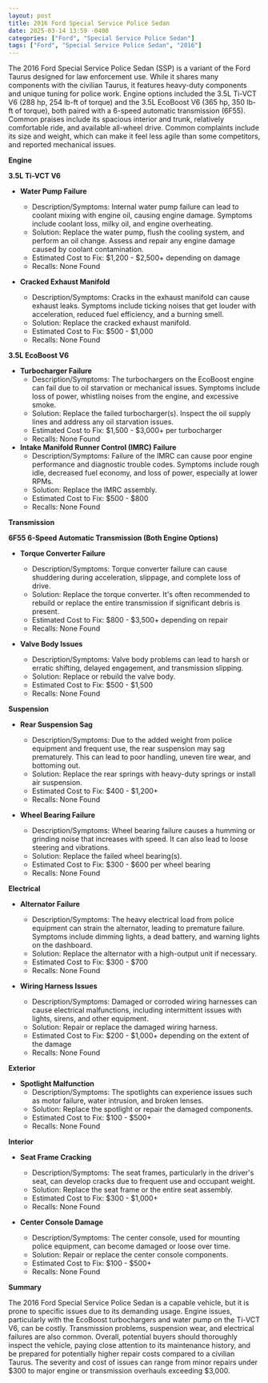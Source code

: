 ```yaml
---
layout: post
title: 2016 Ford Special Service Police Sedan
date: 2025-03-14 13:59 -0400
categories: ["Ford", "Special Service Police Sedan"]
tags: ["Ford", "Special Service Police Sedan", "2016"]
---
```

The 2016 Ford Special Service Police Sedan (SSP) is a variant of the Ford Taurus designed for law enforcement use. While it shares many components with the civilian Taurus, it features heavy-duty components and unique tuning for police work. Engine options included the 3.5L Ti-VCT V6 (288 hp, 254 lb-ft of torque) and the 3.5L EcoBoost V6 (365 hp, 350 lb-ft of torque), both paired with a 6-speed automatic transmission (6F55). Common praises include its spacious interior and trunk, relatively comfortable ride, and available all-wheel drive. Common complaints include its size and weight, which can make it feel less agile than some competitors, and reported mechanical issues.

**Engine**

**3.5L Ti-VCT V6**

*   **Water Pump Failure**
    *   Description/Symptoms: Internal water pump failure can lead to coolant mixing with engine oil, causing engine damage. Symptoms include coolant loss, milky oil, and engine overheating.
    *   Solution: Replace the water pump, flush the cooling system, and perform an oil change. Assess and repair any engine damage caused by coolant contamination.
    *   Estimated Cost to Fix: $1,200 - $2,500+ depending on damage
    *   Recalls: None Found

*   **Cracked Exhaust Manifold**
    *   Description/Symptoms: Cracks in the exhaust manifold can cause exhaust leaks. Symptoms include ticking noises that get louder with acceleration, reduced fuel efficiency, and a burning smell.
    *   Solution: Replace the cracked exhaust manifold.
    *   Estimated Cost to Fix: $500 - $1,000
    *   Recalls: None Found

**3.5L EcoBoost V6**

*   **Turbocharger Failure**
    *   Description/Symptoms: The turbochargers on the EcoBoost engine can fail due to oil starvation or mechanical issues. Symptoms include loss of power, whistling noises from the engine, and excessive smoke.
    *   Solution: Replace the failed turbocharger(s). Inspect the oil supply lines and address any oil starvation issues.
    *   Estimated Cost to Fix: $1,500 - $3,000+ per turbocharger
    *   Recalls: None Found
*   **Intake Manifold Runner Control (IMRC) Failure**
    *   Description/Symptoms: Failure of the IMRC can cause poor engine performance and diagnostic trouble codes. Symptoms include rough idle, decreased fuel economy, and loss of power, especially at lower RPMs.
    *   Solution: Replace the IMRC assembly.
    *   Estimated Cost to Fix: $500 - $800
    *   Recalls: None Found

**Transmission**

**6F55 6-Speed Automatic Transmission (Both Engine Options)**

*   **Torque Converter Failure**
    *   Description/Symptoms: Torque converter failure can cause shuddering during acceleration, slippage, and complete loss of drive.
    *   Solution: Replace the torque converter. It's often recommended to rebuild or replace the entire transmission if significant debris is present.
    *   Estimated Cost to Fix: $800 - $3,500+ depending on repair
    *   Recalls: None Found

*   **Valve Body Issues**
    *   Description/Symptoms: Valve body problems can lead to harsh or erratic shifting, delayed engagement, and transmission slipping.
    *   Solution: Replace or rebuild the valve body.
    *   Estimated Cost to Fix: $500 - $1,500
    *   Recalls: None Found

**Suspension**

*   **Rear Suspension Sag**
    *   Description/Symptoms: Due to the added weight from police equipment and frequent use, the rear suspension may sag prematurely. This can lead to poor handling, uneven tire wear, and bottoming out.
    *   Solution: Replace the rear springs with heavy-duty springs or install air suspension.
    *   Estimated Cost to Fix: $400 - $1,200+
    *   Recalls: None Found

*   **Wheel Bearing Failure**
    *   Description/Symptoms: Wheel bearing failure causes a humming or grinding noise that increases with speed. It can also lead to loose steering and vibrations.
    *   Solution: Replace the failed wheel bearing(s).
    *   Estimated Cost to Fix: $300 - $600 per wheel bearing
    *   Recalls: None Found

**Electrical**

*   **Alternator Failure**
    *   Description/Symptoms: The heavy electrical load from police equipment can strain the alternator, leading to premature failure. Symptoms include dimming lights, a dead battery, and warning lights on the dashboard.
    *   Solution: Replace the alternator with a high-output unit if necessary.
    *   Estimated Cost to Fix: $300 - $700
    *   Recalls: None Found

*   **Wiring Harness Issues**
    *   Description/Symptoms: Damaged or corroded wiring harnesses can cause electrical malfunctions, including intermittent issues with lights, sirens, and other equipment.
    *   Solution: Repair or replace the damaged wiring harness.
    *   Estimated Cost to Fix: $200 - $1,000+ depending on the extent of the damage
    *   Recalls: None Found

**Exterior**

*   **Spotlight Malfunction**
    *   Description/Symptoms: The spotlights can experience issues such as motor failure, water intrusion, and broken lenses.
    *   Solution: Replace the spotlight or repair the damaged components.
    *   Estimated Cost to Fix: $100 - $500+
    *   Recalls: None Found

**Interior**

*   **Seat Frame Cracking**
    *   Description/Symptoms: The seat frames, particularly in the driver's seat, can develop cracks due to frequent use and occupant weight.
    *   Solution: Replace the seat frame or the entire seat assembly.
    *   Estimated Cost to Fix: $300 - $1,000+
    *   Recalls: None Found

*   **Center Console Damage**
    *   Description/Symptoms: The center console, used for mounting police equipment, can become damaged or loose over time.
    *   Solution: Repair or replace the center console components.
    *   Estimated Cost to Fix: $100 - $500+
    *   Recalls: None Found

**Summary**

The 2016 Ford Special Service Police Sedan is a capable vehicle, but it is prone to specific issues due to its demanding usage. Engine issues, particularly with the EcoBoost turbochargers and water pump on the Ti-VCT V6, can be costly. Transmission problems, suspension wear, and electrical failures are also common. Overall, potential buyers should thoroughly inspect the vehicle, paying close attention to its maintenance history, and be prepared for potentially higher repair costs compared to a civilian Taurus. The severity and cost of issues can range from minor repairs under $300 to major engine or transmission overhauls exceeding $3,000.


